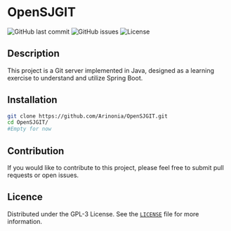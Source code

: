 # OpenSJGIT

![GitHub last commit](https://img.shields.io/github/last-commit/Arinonia/OpenSJGIT)
![GitHub issues](https://img.shields.io/github/issues/Arinonia/OpenSJGIT)
![License](https://img.shields.io/badge/license-GPL3-green)

## Description

This project is a Git server implemented in Java, designed as a learning exercise to understand and utilize Spring Boot.

## Installation

```bash
git clone https://github.com/Arinonia/OpenSJGIT.git
cd OpenSJGIT/
#Empty for now
```

## Contribution

If you would like to contribute to this project, please feel free to submit pull requests or open issues.


## Licence

Distributed under the GPL-3 License. See the [`LICENSE`](./LICENSE.MD) file for more information.
